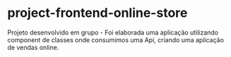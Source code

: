 # project-frontend-online-store
Projeto desenvolvido em grupo - Foi elaborada uma aplicação utilizando component de classes onde consumimos uma Api, criando uma aplicação de vendas online.

